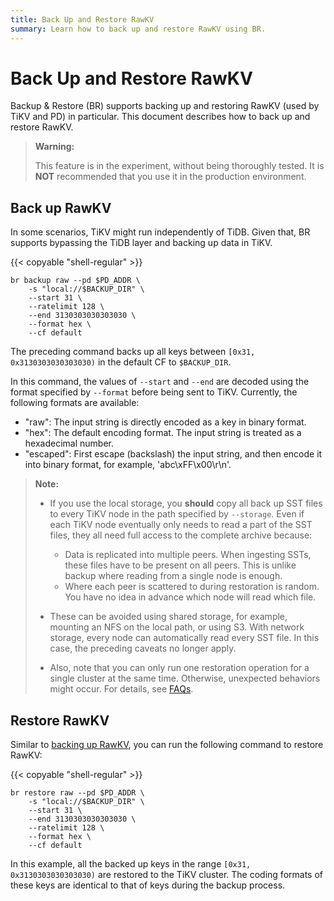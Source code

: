 ```yaml
---
title: Back Up and Restore RawKV
summary: Learn how to back up and restore RawKV using BR.
---
```


# Back Up and Restore RawKV

Backup & Restore (BR) supports backing up and restoring RawKV (used by TiKV and PD) in particular. This document describes how to back up and restore RawKV.

> **Warning:**
>
> This feature is in the experiment, without being thoroughly tested. It is **NOT** recommended that you use it in the production environment.

## Back up RawKV

In some scenarios, TiKV might run independently of TiDB. Given that, BR supports bypassing the TiDB layer and backing up data in TiKV.

{{< copyable "shell-regular" >}}

```shell
br backup raw --pd $PD_ADDR \
    -s "local://$BACKUP_DIR" \
    --start 31 \
    --ratelimit 128 \
    --end 3130303030303030 \
    --format hex \
    --cf default
```

The preceding command backs up all keys between `[0x31, 0x3130303030303030)` in the default CF to `$BACKUP_DIR`.

In this command, the values of `--start` and `--end` are decoded using the format specified by `--format` before being sent to TiKV. Currently, the following formats are available:

- "raw": The input string is directly encoded as a key in binary format.
- "hex": The default encoding format. The input string is treated as a hexadecimal number.
- "escaped": First escape (backslash) the input string, and then encode it into binary format, for example, 'abc\xFF\x00\r\n'.

> **Note:**
>
> - If you use the local storage, you **should** copy all back up SST files to every TiKV node in the path specified by `--storage`. Even if each TiKV node eventually only needs to read a part of the SST files, they all need full access to the complete archive because:
>
>     - Data is replicated into multiple peers. When ingesting SSTs, these files have to be present on all peers. This is unlike backup where reading from a single node is enough.
>     - Where each peer is scattered to during restoration is random. You have no idea in advance which node will read which file.
>
> - These can be avoided using shared storage, for example, mounting an NFS on the local path, or using S3. With network storage, every node can automatically read every SST file. In this case, the preceding caveats no longer apply.
> - Also, note that you can only run one restoration operation for a single cluster at the same time. Otherwise, unexpected behaviors might occur. For details, see [FAQs](/br/backup-and-restore-faq.md#can-i-use-multiple-br-processes-at-the-same-time-to-restore-the-data-of-a-single-cluster).

## Restore RawKV

Similar to [backing up RawKV](#back-up-rawkv), you can run the following command to restore RawKV:

{{< copyable "shell-regular" >}}

```shell
br restore raw --pd $PD_ADDR \
    -s "local://$BACKUP_DIR" \
    --start 31 \
    --end 3130303030303030 \
    --ratelimit 128 \
    --format hex \
    --cf default
```

In this example, all the backed up keys in the range `[0x31, 0x3130303030303030)` are restored to the TiKV cluster. The coding formats of these keys are identical to that of keys during the backup process.

